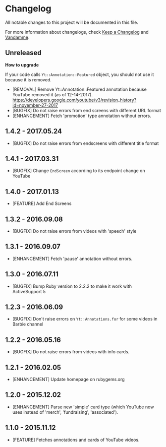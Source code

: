 # Changelog

All notable changes to this project will be documented in this file.

For more information about changelogs, check
[Keep a Changelog](http://keepachangelog.com) and
[Vandamme](http://tech-angels.github.io/vandamme).

## Unreleased

**How to upgrade**

If your code calls `Yt::Annotation::Featured` object, you should not use it because it is removed.

* [REMOVAL] Remove Yt::Annotation::Featured annotation because YouTube removed it (as of 12-14-2017).
https://developers.google.com/youtube/v3/revision_history?id=november-27-2017
* [BUGFIX] Do not raise errors from end screens with different URL format
* [ENHANCEMENT] Fetch 'promotion' type annotation without errors.

## 1.4.2 - 2017.05.24

* [BUGFIX] Do not raise errors from endscreens with different title format

## 1.4.1 - 2017.03.31

* [BUGFIX] Change `EndScreen` according to its endpoint change on YouTube

## 1.4.0 - 2017.01.13

* [FEATURE] Add End Screens

## 1.3.2 - 2016.09.08

* [BUGFIX] Do not raise errors from videos with 'speech' style

## 1.3.1 - 2016.09.07

* [ENHANCEMENT] Fetch 'pause' annotation without errors.

## 1.3.0 - 2016.07.11

* [BUGFIX] Bump Ruby version to 2.2.2 to make it work with ActiveSupport 5

## 1.2.3 - 2016.06.09

* [BUGFIX] Don't raise errors on `Yt::Annotations.for` for some videos in Barbie channel

## 1.2.2 - 2016.05.16

* [BUGFIX] Do not raise errors from videos with info cards.

## 1.2.1 - 2016.02.05

* [ENHANCEMENT] Update homepage on rubygems.org

## 1.2.0 - 2015.12.02

* [ENHANCEMENT] Parse new 'simple' card type (which YouTube now uses instead of 'merch', 'fundraising', 'associated').

## 1.1.0 - 2015.11.12

* [FEATURE] Fetches annotations and cards of YouTube videos.
